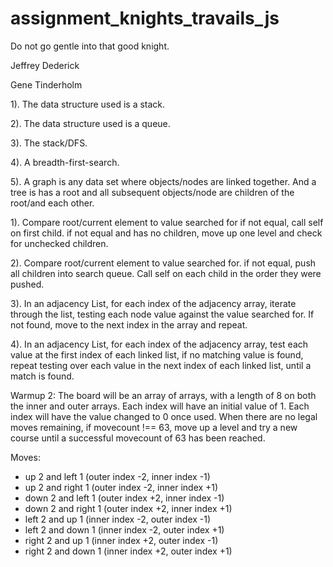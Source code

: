 # assignment_knights_travails_js

Do not go gentle into that good knight.

Jeffrey Dederick

Gene Tinderholm

1). The data structure used is a stack.

2). The data structure used is a queue.

3). The stack/DFS.

4). A breadth-first-search.

5). A graph is any data set where objects/nodes are linked together. And a tree is has a root and all subsequent objects/node are children of the root/and each other.

1). Compare root/current element to value searched for
if not equal, call self on first child.
if not equal and has no children, move up one level and check for unchecked children.

2). Compare root/current element to value searched for.
if not equal, push all children into search queue.
Call self on each child in the order they were pushed.

3). In an adjacency List,
for each index of the adjacency array, iterate through the list, testing each node value against the value searched for.
If not found, move to the next index in the array and repeat.

4). In an adjacency List,
for each index of the adjacency array, test each value at the first index of each linked list, if no matching value is found, repeat testing over each value in the next index of each linked list, until a match is found.

Warmup 2:
The board will be an array of arrays, with a length of 8 on both the inner and outer arrays.
Each index will have an initial value of 1.
Each index will have the value changed to 0 once used.
When there are no legal moves remaining, if movecount !== 63, move up a level and try a new course until a successful movecount of 63 has been reached.

Moves:

* up 2 and left 1 (outer index -2, inner index -1)
* up 2 and right 1 (outer index -2, inner index +1)
* down 2 and left 1 (outer index +2, inner index -1)
* down 2 and right 1 (outer index +2, inner index +1)
* left 2 and up 1 (inner index -2, outer index -1)
* left 2 and down 1 (inner index -2, outer index +1)
* right 2 and up 1 (inner index +2, outer index -1)
* right 2 and down 1 (inner index +2, outer index +1)

